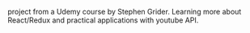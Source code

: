 project from a Udemy course by Stephen Grider.  Learning more about React/Redux and practical applications with youtube API.
